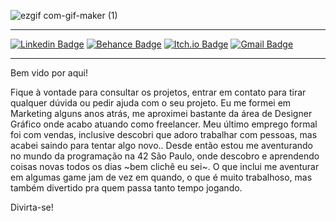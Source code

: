 ![ezgif com-gif-maker (1)](https://user-images.githubusercontent.com/58776467/95799714-e8e2bc80-0ccb-11eb-93d4-a9c82ba1b9fc.gif)


---


[![Linkedin Badge](https://img.shields.io/badge/-gabriellasenraaraujo-blue?style=flat-square&logo=Linkedin&logoColor=white&link=https://www.linkedin.com/in/gabriellasenraaraujo/)](https://www.linkedin.com/in/gabriellasenraaraujo/)
[![Behance Badge](https://img.shields.io/badge/-GabriellaSenra-black?style=flat-square&logo=Behance&logoColor=white&link=https://www.behance.net/GabriellaSenra)](https://www.behance.net/GabriellaSenra)
[![Itch.io Badge](https://img.shields.io/badge/-GabriellaSenra-purple?style=flat-square&logo=Itch.io&logoColor=white&link=https://gsenra-a.itch.io/)](https://gsenra-a.itch.io/)
[![Gmail Badge](https://img.shields.io/badge/-gabriella.senra@gmail.com-c14438?style=flat-square&logo=Gmail&logoColor=white&link=mailto:gabriella.senra@gmail.com)](mailto:gabriella.senra@gmail.com)


---


Bem vido por aqui!

Fique à vontade para consultar os projetos, entrar em contato para tirar qualquer dúvida ou pedir ajuda com o seu projeto. Eu me formei em Marketing alguns anos atrás, me
aproximei bastante da área de Designer Gráfico onde acabo atuando como freelancer. Meu último emprego formal foi com vendas, inclusive descobri que adoro trabalhar com
pessoas, mas acabei saindo para tentar algo novo.. Desde então estou me aventurando no mundo da programação na 42 São Paulo, onde descobro e aprendendo coisas novas todos os dias ~bem clichê eu sei~. O que inclui me aventurar em algumas game jam de vez em quando, o que é muito trabalhoso, mas também divertido pra quem passa tanto tempo jogando.

Divirta-se!
